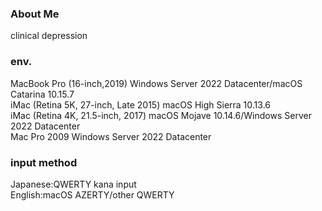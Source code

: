 ### About Me
clinical depression

### env.
MacBook Pro (16-inch,2019) Windows Server 2022 Datacenter/macOS Catarina 10.15.7<br>
iMac (Retina 5K, 27-inch, Late 2015) macOS High Sierra 10.13.6<br>
iMac (Retina 4K, 21.5-inch, 2017) macOS Mojave 10.14.6/Windows Server 2022 Datacenter<br>
Mac Pro 2009 Windows Server 2022 Datacenter<br>

### input method
Japanese:QWERTY kana input<br>
English:macOS AZERTY/other QWERTY 
